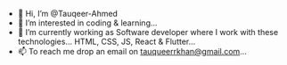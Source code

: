- 👋 Hi, I’m @Tauqeer-Ahmed
- 👀 I’m interested in coding & learning...
- 🌱 I’m currently working as Software developer where I work with these technologies... HTML, CSS, JS, React & Flutter...
- 📫 To reach me drop an email on tauqueerrkhan@gmail.com...

<!---
Tauqeer-Ahmed-99/Tauqeer-Ahmed-99 is a ✨ special ✨ repository because its `README.md` (this file) appears on your GitHub profile.
You can click the Preview link to take a look at your changes.
--->
